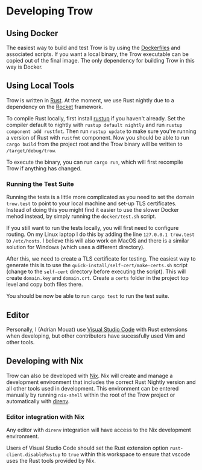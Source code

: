 # Developing Trow

## Using Docker

The easiest way to build and test Trow is by using the [Dockerfiles](./docker/README.md) and
associated scripts. If you want a local binary, the Trow executable can be copied out of the final
image. The only dependency for building Trow in this way is Docker.

## Using Local Tools

Trow is written in [Rust](https://www.rust-lang.org/). At the moment, we use Rust nightly due to a
dependency on the [Rocket](https://rocket.rs/) framework.

To compile Rust locally, first install [rustup](https://www.rust-lang.org/tools/install) if you
haven't already. Set the compiler default to nightly with `rustup default nightly` and run `rustup
component add rustfmt`. Then run `rustup update` to make sure you're running a version of Rust with
`rustfmt` component. Now you should be able to run `cargo build` from the project root and the Trow
binary will be written to `/target/debug/trow`.

To execute the binary, you can run `cargo run`, which will first recompile Trow if anything has
changed.

### Running the Test Suite

Running the tests is a little more complicated as you need to set the domain `trow.test` to point to
your local machine and set-up TLS certificates. Instead of doing this you might find it easier to
use the slower Docker mehod instead, by simply running the `docker/test.sh` script. 

If you still want to run the tests locally, you will first need to configure routing. On my Linux
laptop I do this by adding the line `127.0.0.1 trow.test` to `/etc/hosts`. I believe this will also
work on MacOS and there is a similar solution for Windows (which uses a different directory). 

After this, we need to create a TLS certificate for testing. The easiest way to generate this is to
use the `quick-install/self-cert/make-certs.sh` script (change to the `self-cert` directory before
executing the script). This will create `domain.key` and `domain.crt`. Create a `certs` folder in
the project top level and copy both files there. 

You should be now be able to run `cargo test` to run the test suite.

## Editor

Personally, I (Adrian Mouat) use [Visual Studio Code](https://code.visualstudio.com/) with Rust
extensions when developing, but other contributors have sucessfully used Vim and other tools.

## Developing with Nix

Trow can also be developed with [Nix](https://nixos.org/guides/install-nix.html). Nix will create
and manage a development environment that includes the correct Rust Nightly version and all other
tools used in development. This environment can be entered manually by running `nix-shell` within
the root of the Trow project or automatically with [direnv](https://direnv.net/).

### Editor integration with Nix

Any editor with `direnv` integration will have access to the Nix development environment.

Users of Visual Studio Code should set the Rust extension option
`rust-client.disableRustup` to `true` within this workspace to ensure that vscode uses the Rust
tools provided by Nix.
